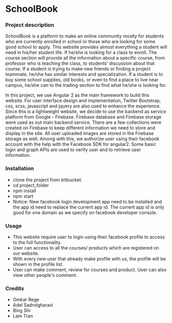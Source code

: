 # SchoolBook 


### Project description

SchoolBook is a platform to make an online community mostly for students who are currently enrolled in school or those who are looking for some good school to apply. This website provides almost everything a student will need in his/her student life. If he/she is looking for a class to enroll. The course section will provide all the information about a specific course, from professor who is teaching the class, to students’ discussion about that course. If a student is trying to make new friends or finding a project teammate, he/she  has similar interests and specialization. If a student is to buy some school supplies, old books, or even to find a place to live near campus, he/she can to the trading section to find what he/she is looking for.

In this project, we use Angular 2 as the main framework to build this website. For user interface design and implementation, Twitter Bootstrap, css, scss, javascript and jquery are also used to enhance the experience. Since this is a lightweight website, we decide to use the backend as service platform from Google - Firebase. Firebase database and Firebase storage were used as out main backend service. There are a few collections were created on Firebase to keep different information we need to store and display in the site. All user uploaded images are stored in the Firebase storage as well. Among with this, we authorize user using their facebook account with the help with the Facebook SDK for angular2. Some basic login and graph APIs are used to verify user and to retrieve user information.



###	Installation

* clone the project from bitbucket.
* cd project_folder
* npm install
* npm start
* Notice: New facebook login development app need to be installed and the app id need to replace the current app id. The current app id is only good for one domain as we specify on facebook developer console.

###	Usage

* This website require user to login using their facebook profile to access to the full functionality.
* User can access to all the courses/ products which are registered on our website.
* With every new user that already make profile with us, the profile will be shown in the profile list.
* User can make comment, review for courses and product. User can also view other people's comment.

###	Credits

* Omkar Rege
* Adel Sadrolgharavi
* Bing Shi
* Lam Tran